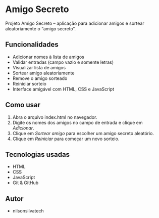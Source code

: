 # Amigo Secreto

Projeto Amigo Secreto – aplicação para adicionar amigos e sortear aleatoriamente o “amigo secreto”.

## Funcionalidades

- Adicionar nomes à lista de amigos
- Validar entradas (campo vazio e somente letras)
- Visualizar lista de amigos
- Sortear amigo aleatoriamente
- Remove o amigo sorteado
- Reiniciar sorteio
- Interface amigável com HTML, CSS e JavaScript

## Como usar

1. Abra o arquivo index.html no navegador.  
2. Digite os nomes dos amigos no campo de entrada e clique em *Adicionar*.  
3. Clique em *Sortear amigo* para escolher um amigo secreto aleatório.  
4. Clique em *Reiniciar* para começar um novo sorteio.

## Tecnologias usadas

- HTML
- CSS
- JavaScript 
- Git & GitHub

## Autor

- nilsonsilvatech
